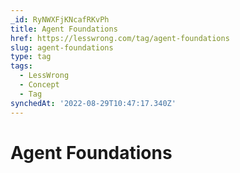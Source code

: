 ```yaml
---
_id: RyNWXFjKNcafRKvPh
title: Agent Foundations
href: https://lesswrong.com/tag/agent-foundations
slug: agent-foundations
type: tag
tags:
  - LessWrong
  - Concept
  - Tag
synchedAt: '2022-08-29T10:47:17.340Z'
---
```


# Agent Foundations
